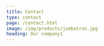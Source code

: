 ```yaml
---
title: Contact
type: contact
page: /contact.html
image: /img/products/jumbotron.jpg
heading: Our company1
---
```

